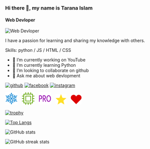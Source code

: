 
### Hi there 👋, my name is Tarana Islam
#### Web Devloper
![Web Devloper](https://scontent.fjsr3-1.fna.fbcdn.net/v/t39.30808-6/271649666_3096724273988641_6859339964210406072_n.jpg?_nc_cat=105&ccb=1-7&_nc_sid=9534ce&_nc_eui2=AeFdOKd6VbK1IuFnSlQThCLWuI1MlSPN4Qq4jUyVI83hCoBwZMhSLcMU0s446vN8m_Iar5bZsq9h8hkgOiLdYuat&_nc_ohc=W-DvFL7VzrwAX81MZ0b&_nc_ht=scontent.fjsr3-1.fna&oh=00_AfA-uef5xoDxCkWeBLtL_H4gFsYN3COcWXb7lY5GDihOpA&oe=65A858AB)

I have a passion for learning and sharing my knowledge with others.   

Skills: python / JS / HTML / CSS

- 🔭 I’m currently working on YouTube 
- 🌱 I’m currently learning Python 
- 👯 I’m looking to collaborate on github 
- 💬 Ask me about web devlopment 


[<img src='https://cdn.jsdelivr.net/npm/simple-icons@3.0.1/icons/github.svg' alt='github' height='40'>](https://github.com/TaranaIslam)  [<img src='https://cdn.jsdelivr.net/npm/simple-icons@3.0.1/icons/facebook.svg' alt='facebook' height='40'>](https://www.facebook.com/https://www.facebook.com/profile.php?id=100009532963812&mibextid=ZbWKwL)  [<img src='https://cdn.jsdelivr.net/npm/simple-icons@3.0.1/icons/instagram.svg' alt='instagram' height='40'>](https://www.instagram.com/https://www.facebook.com/profile.php?id=100009532963812&mibextid=ZbWKwL/)  

<a href='https://archiveprogram.github.com/'><img src='https://raw.githubusercontent.com/acervenky/animated-github-badges/master/assets/acbadge.gif' width='40' height='40'></a> <a href='https://docs.github.com/en/developers'><img src='https://raw.githubusercontent.com/acervenky/animated-github-badges/master/assets/devbadge.gif' width='40' height='40'></a> <a href='https://github.com/pricing'><img src='https://raw.githubusercontent.com/acervenky/animated-github-badges/master/assets/pro.gif' width='40' height='40'></a> <a href='https://stars.github.com/'><img src='https://raw.githubusercontent.com/acervenky/animated-github-badges/master/assets/starbadge.gif' width='35' height='35'></a> <a href='https://docs.github.com/en/github/supporting-the-open-source-community-with-github-sponsors'><img src='https://raw.githubusercontent.com/acervenky/animated-github-badges/master/assets/sponsorbadge.gif' width='35' height='35'></a> 

[![trophy](https://github-profile-trophy.vercel.app/?username=TaranaIslam)](https://github.com/ryo-ma/github-profile-trophy)

[![Top Langs](https://github-readme-stats.vercel.app/api/top-langs/?username=TaranaIslam)](https://github.com/anuraghazra/github-readme-stats)

![GitHub stats](https://github-readme-stats.vercel.app/api?username=TaranaIslam&show_icons=true&count_private=true)  


![GitHub streak stats](https://streak-stats.demolab.com/?user=TaranaIslam)  


